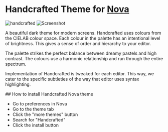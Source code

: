 # Handcrafted Theme for [Nova](https://nova.app)

![handcrafted](https://github.com/lewisflude/HandcraftedNova/raw/main/Images/handcrafted-banner-half.png)
![Screenshot](https://github.com/lewisflude/HandcraftedNova/raw/main/Images/nova-screenshot.png)

A beautiful dark theme for modern screens. Handcrafted uses colours from the CIELAB colour space. Each colour in the palette has an intentional level of brightness. This gives a sense of order and hierarchy to your editor.

The palette strikes the perfect balance between dreamy pastels and high contrast. The colours use a harmonic relationship and run through the entire spectrum.

Implementation of Handcrafted is tweaked for each editor. This way, we cater to the specific subtleties of the way that editor uses syntax highlighting.

## How to install Handcrafted Nova theme

- Go to preferences in Nova
- Go to the theme tab
- Click the "more themes" button
- Search for "Handcrafted"
- Click the install button
